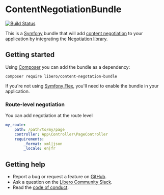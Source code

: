 ContentNegotiationBundle
========================

[![Build Status](https://travis-ci.com/libero/content-negotiation-bundle.svg?branch=master)](https://travis-ci.com/libero/content-negotiation-bundle)

This is a [Symfony](https://symfony.com/) bundle that will add [content negotiation](https://tools.ietf.org/html/rfc7231#section-5.3) to your application by integrating the [Negotiation library](https://github.com/willdurand/Negotiation).

Getting started
---------------

Using [Composer](https://getcomposer.org/) you can add the bundle as a dependency:

```
composer require libero/content-negotation-bundle
```

If you're not using [Symfony Flex](https://symfony.com/doc/current/setup/flex.html), you'll need to enable the bundle in your application.

### Route-level negotiation

You can add negotiation at the route level 

```yaml
my_route:
    path: /path/to/my/page
    controller: App\Controller\PageController
    requirements:
        _format: xml|json
        _locale: en|fr
```

Getting help
------------

- Report a bug or request a feature on [GitHub](https://github.com/libero/libero/issues/new/choose).
- Ask a question on the [Libero Community Slack](https://libero-community.slack.com/).
- Read the [code of conduct](https://libero.pub/code-of-conduct).
